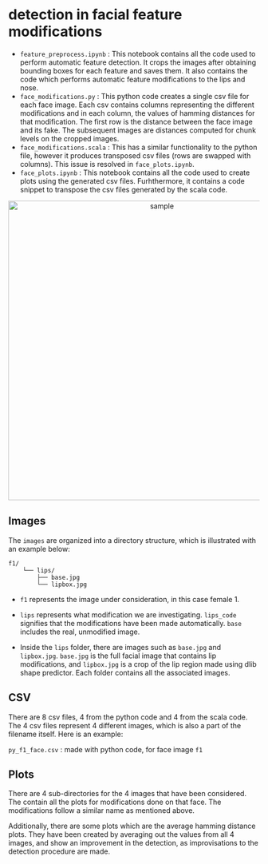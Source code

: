 # detection in facial feature modifications

- `feature_preprocess.ipynb` : This notebook contains all the code used to perform automatic feature detection. It crops the images after obtaining bounding boxes for each feature and saves them. It also contains the code which performs automatic feature modifications to the lips and nose.
-  `face_modifications.py` : This python code creates a single csv file for each face image. Each csv contains columns representing the different modifications and in each column, the values of hamming distances for that modification. The first row is the distance between the face image and its fake. The subsequent images are distances computed for chunk levels on the cropped images.
-  `face_modifications.scala` : This has a similar functionality to the python file, however it produces transposed csv files (rows are swapped with columns). This issue is resolved in `face_plots.ipynb`.
-  `face_plots.ipynb` : This notebook contains all the code used to create plots using the generated csv files. Furhthermore, it contains a code snippet to transpose the csv files generated by the scala code.

<p align="center">
  <img src="https://github.com/user-attachments/assets/c4e946ac-c55a-4a44-af8c-2ca4f2b0a059" alt="sample" width=600>
</p>


## Images

The `images` are organized into a directory structure, which is illustrated with an example below:

```
f1/
    └── lips/
        ├── base.jpg
        └── lipbox.jpg
```

 - `f1` represents the image under consideration, in this case female 1.

 - `lips` represents what modification we are investigating. `lips_code` signifies that the modifications have been made automatically. `base` includes the real, unmodified image.

 - Inside the `lips` folder, there are images such as `base.jpg` and `lipbox.jpg`. `base.jpg` is the full facial image that contains lip modifications, and `lipbox.jpg` is a crop of the lip region made using dlib shape predictor. Each folder contains all the associated images.

## CSV

There are 8 csv files, 4 from the python code and 4 from the scala code. The 4 csv files represent 4 different images, which is also a part of the filename itself.
Here is an example:

`py_f1_face.csv` : made with python code, for face image `f1` 

## Plots

There are 4 sub-directories for the 4 images that have been considered. The contain all the plots for modifications done on that face. The modifications follow a similar name as mentioned above.

Additionally, there are some plots which are the average hamming distance plots. They have been created by averaging out the values from all 4 images, and show an improvement in the detection, as improvisations to the detection procedure are made.






